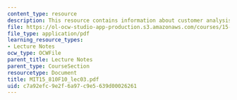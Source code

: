 ```yaml
---
content_type: resource
description: This resource contains information about customer analysis I.
file: https://ol-ocw-studio-app-production.s3.amazonaws.com/courses/15-810-marketing-management-fall-2010/c7a92efc9e2f6a97c9e5639d00026261_MIT15_810F10_lec03.pdf
file_type: application/pdf
learning_resource_types:
- Lecture Notes
ocw_type: OCWFile
parent_title: Lecture Notes
parent_type: CourseSection
resourcetype: Document
title: MIT15_810F10_lec03.pdf
uid: c7a92efc-9e2f-6a97-c9e5-639d00026261
---
```

